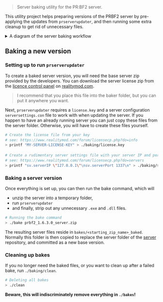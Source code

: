 > Server baking utility for the PR:BF2 server.

This utility project helps preparing versions of the PRBF2 server by pre-applying the updates from `prserverupdater`, and then running some extra cleanup to get rid of unnecessary files.

<details>
<summary>A diagram of the server baking workflow</summary>

> Note: This diagram is kinda outdated already, but it's probably still helpful so it stays for now.
> For the real tagging and branch naming scheme, refer to the documentation of the [server](https://gitlab.com/prboomers/server#readme) repository.

![Server files workflow diagram](docs/workflow.png "Workflow")
</details>

## Baking a new version

### Setting up to run `prserverupdater`

To create a  baked server version, you will need the base server zip provided by the developers. You can download the server license zip from the [licence control panel](https://www.realitymod.com/forum/licensecp.php?do=downloads) on [realitymod.com](https://www.realitymod.com).

> I recommend that you place this file into the baker folder, but you can put it anywhere you want.

Next, `prserverupdater` requires a `license.key` and a server configuration `serversettings.con` file to work with when updating the server.
If you happen to have an already running server you can just copy these files from the server folder.
Otherwise, you will have to create these files yourself.

```sh
# Create the license file from your key
# see: https://www.realitymod.com/forum/licensecp.php?do=info
> printf "MY-SERVER-LICENSE-KEY" > ./baking/license.key

# Create a rudimentary server settings file with your server IP and port
# see: https://www.realitymod.com/forum/licensecp.php?do=servers
> printf "sv.serverIP \"127.0.0.1\"\nsv.serverPort 1337\n" > ./baking/serversettings.con
```

### Baking a server version

Once everything is set up, you can then run the bake command, which will
- unzip the server into a temporary folder,
- run `prserverupdater`
- and finally, strip out any unnecessary `.exe` and `.dll` files.

```sh
# Running the bake command
> ./bake prbf2_1.6.3.0_server.zip
```

The resulting server files reside in `bakes/<starting_zip_name>_baked`.
Normally this folder is then copied to replace the server folder of the [server](https://gitlab.com/prboomers/server#readme) repository, and committed as a new base version.

### Cleaning up bakes

If you no longer need the baked files, or you want to clean up after a failed bake, run `./baking/clean`.
```sh
# Deleting all bakes
> ./clean
```
**Beware, this will indiscriminately remove everything in `./bakes`!**
